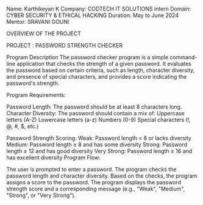 Name: Karthikeyan K
Company: CODTECH IT SOLUTIONS intern
Domain: CYBER SECURITY & ETHICAL HACKING
Duration: May to June 2024
Mentor: SRAVANI GOUNI

OVERVIEW OF THE PROJECT

PROJECT : PASSWORD STRENGTH CHECKER

Program Description
        The password checker program is a simple command-line application that checks the strength of a given password. It evaluates the password based on certain criteria, such as length, character diversity, and presence of special characters, and provides a score indicating the password's strength.

Program Requirements:

  Password Length: The password should be at least 8 characters long.
  Character Diversity: The password should contain a mix of:
  Uppercase letters (A-Z)
  Lowercase letters (a-z)
  Numbers (0-9)
  Special characters (!, @, #, $, etc.)
  
Password Strength Scoring:
  Weak: Password length < 8 or lacks diversity
  Medium: Password length ≥ 8 and has some diversity
  Strong: Password length ≥ 12 and has good diversity
  Very Strong: Password length ≥ 16 and has excellent diversity
Program Flow:

  The user is prompted to enter a password.
  The program checks the password length and character diversity.
  Based on the checks, the program assigns a score to the password.
  The program displays the password strength score and a corresponding message (e.g., "Weak", "Medium", "Strong", or "Very Strong").


